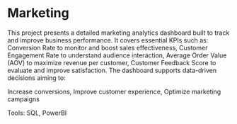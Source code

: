 # Marketing

This project presents a detailed marketing analytics dashboard built to track and improve business performance. It covers essential KPIs such as:
Conversion Rate to monitor and boost sales effectiveness, Customer Engagement Rate to understand audience interaction, Average Order Value (AOV)  to maximize revenue per customer, Customer Feedback Score to evaluate and improve satisfaction.
The dashboard supports data-driven decisions aiming to:

Increase conversions, Improve customer experience, Optimize marketing campaigns

Tools:
SQL, PowerBI

